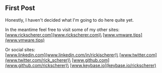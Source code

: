 ## First Post

Honestly, I haven't decided what I'm going to do here quite yet.

In the meantime feel free to visit some of my other sites:\
[www.rickscherer.com](www.rickscherer.com)\
[www.vmware.tips](www.vmware.tips)

Or social sites:\
[www.linkedin.com](www.linkedin.com/in/rickjscherer)\
[www.twitter.com](www.twitter.com/rick_scherer)\
[www.github.com](www.github.com/rickscherer)\
[www.keybase.io](keybase.io/rickscherer)
